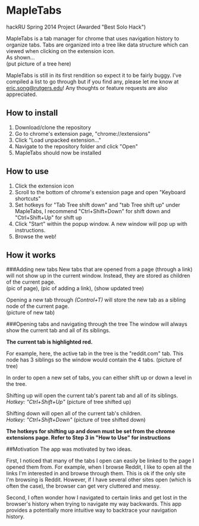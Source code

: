 MapleTabs
==========
hackRU Spring 2014 Project (Awarded "Best Solo Hack")

MapleTabs is a tab manager for chrome that uses navigation history to organize tabs.
Tabs are organized into a tree like data structure which can viewed when clicking on the extension icon.  
As shown...  
(put picture of a tree here)

MapleTabs is still in its first rendition so expect it to be fairly buggy. I've compiled a list to go through but if you find any, please let me know at eric.song@rutgers.edu! Any thoughts or feature requests are also appreciated.

## How to install
1. Download/clone the repository
2. Go to chrome's extension page, "chrome://extensions"
3. Click "Load unpacked extension..."
4. Navigate to the repository folder and click "Open"
5. MapleTabs should now be installed

## How to use
1. Click the extension icon
2. Scroll to the bottom of chrome's extension page and open "Keyboard shortcuts"
3. Set hotkeys for "Tab Tree shift down" and "tab Tree shift up" under MapleTabs, I recommend "Ctrl+Shift+Down" for shift down and "Ctrl+Shift+Up" for shift up
4. Click "Start" within the popup window. A new window will pop up with instructions.
5. Browse the web!

## How it works
###Adding new tabs
New tabs that are opened from a page (through a link) will not show up in the current window. Instead, they are stored as children of the current page.  
(pic of page), (pic of adding a link), (show updated tree)

Opening a new tab through _(Control+T)_ will store the new tab as a sibling node of the current page.   
(picture of new tab)

###Opening tabs and navigating through the tree
The window will always show the current tab and all of its siblings.

__The current tab is highlighted red.__

For example, here, the active tab in the tree is the "reddit.com" tab. This node has 3 siblings so the window would contain the 4 tabs.
(picture of tree)

In order to open a new set of tabs, you can either shift up or down a level in the tree.

Shifting up will open the current tab's parent tab and all of its siblings.  
_Hotkey: "Ctrl+Shift+Up"_
(picture of tree shifted up)

Shifting down will open all of the current tab's children.  
_Hotkey: "Ctrl+Shift+Down"_
(picture of tree shifted down)

__The hotkeys for shifting up and down must be set from the chrome extensions page. Refer to Step 3 in "How to Use" for instructions__

##Motivation
The app was motivated by two ideas. 

First, I noticed that many of the tabs I open can easily be linked to the page I opened them from. For example, when I browse Reddit, I like to open all the links I'm interested in and browse through them. This is ok if the only site I'm browsing is Reddit. However, if I have several other sites open (which is often the case), the browser can get very cluttered and messy. 

Second, I often wonder how I navigated to certain links and get lost in the browser's history when trying to navigate my way backwards. This app provides a potentially more intuitive way to backtrace your navigation history. 
